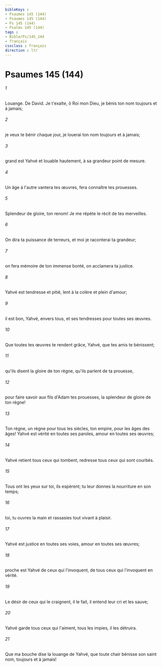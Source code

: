```yaml
---
bibleKeys : 
- Psaumes 145 (144)
- Psaumes 145 (144)
- Ps 145 (144)
- Psalms 145 (144)
tags : 
- Bible/Ps/145_144
- français
cssclass : français
direction : ltr
---
```


# Psaumes 145 (144)

###### 1
Louange. De David. Je t'exalte, ô Roi mon Dieu, je bénis ton nom toujours et à jamais;
###### 2
je veux te bénir chaque jour, je louerai ton nom toujours et à jamais;
###### 3
grand est Yahvé et louable hautement, à sa grandeur point de mesure.
###### 4
Un âge à l'autre vantera tes œuvres, fera connaître tes prouesses.
###### 5
Splendeur de gloire, ton renom! Je me répète le récit de tes merveilles.
###### 6
On dira ta puissance de terreurs, et moi je raconterai ta grandeur;
###### 7
on fera mémoire de ton immense bonté, on acclamera ta justice.
###### 8
Yahvé est tendresse et pitié, lent à la colère et plein d'amour;
###### 9
il est bon, Yahvé, envers tous, et ses tendresses pour toutes ses œuvres.
###### 10
Que toutes tes œuvres te rendent grâce, Yahvé, que tes amis te bénissent;
###### 11
qu'ils disent la gloire de ton règne, qu'ils parlent de ta prouesse,
###### 12
pour faire savoir aux fils d'Adam tes prouesses, la splendeur de gloire de ton règne!
###### 13
Ton règne, un règne pour tous les siècles, ton empire, pour les âges des âges! Yahvé est vérité en toutes ses paroles, amour en toutes ses œuvres;
###### 14
Yahvé retient tous ceux qui tombent, redresse tous ceux qui sont courbés.
###### 15
Tous ont les yeux sur toi, ils espèrent; tu leur donnes la nourriture en son temps;
###### 16
toi, tu ouvres la main et rassasies tout vivant à plaisir.
###### 17
Yahvé est justice en toutes ses voies, amour en toutes ses œuvres;
###### 18
proche est Yahvé de ceux qui l'invoquent, de tous ceux qui l'invoquent en vérité.
###### 19
Le désir de ceux qui le craignent, il le fait, il entend leur cri et les sauve;
###### 20
Yahvé garde tous ceux qui l'aiment, tous les impies, il les détruira.
###### 21
Que ma bouche dise la louange de Yahvé, que toute chair bénisse son saint nom, toujours et à jamais!
